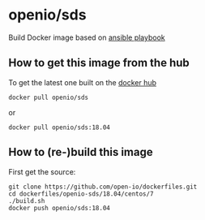 # openio/sds


Build Docker image based on [ansible playbook](https://github.com/open-io/ansible-playbook-openio-deployment)


## How to get this image from the hub

To get the latest one built on the [docker hub](https://hub.docker.com/r/openio/sds) 

```shell
docker pull openio/sds
```

or

```shell
docker pull openio/sds:18.04
```

## How to (re-)build this image

First get the source:

```shell
git clone https://github.com/open-io/dockerfiles.git
cd dockerfiles/openio-sds/18.04/centos/7
./build.sh
docker push openio/sds:18.04
```
